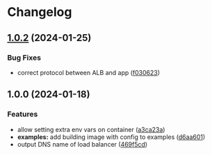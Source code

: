 # Changelog

## [1.0.2](https://github.com/north-kite/terraform-aws-gatus/compare/v1.0.1...v1.0.2) (2024-01-25)


### Bug Fixes

* correct protocol between ALB and app ([f030623](https://github.com/north-kite/terraform-aws-gatus/commit/f030623fc77194d6686a3436c23adf1b83a50717))

## 1.0.0 (2024-01-18)


### Features

* allow setting extra env vars on container ([a3ca23a](https://github.com/north-kite/terraform-aws-gatus/commit/a3ca23a68f32df5dd127711db0d5d9afe14fe258))
* **examples:** add building image with config to examples ([d6aa601](https://github.com/north-kite/terraform-aws-gatus/commit/d6aa6017db4c6920359477675cb4d2cc2f290aca))
* output DNS name of load balancer ([469f5cd](https://github.com/north-kite/terraform-aws-gatus/commit/469f5cd7425f9381503ed282c0dc8bd7367a1675))
